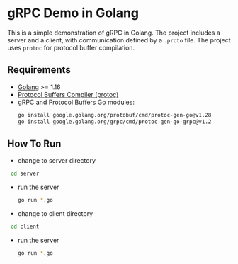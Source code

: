 # gRPC Demo in Golang

This is a simple demonstration of gRPC in Golang. The project includes a server and a client, with communication defined by a `.proto` file. The project uses `protoc` for protocol buffer compilation.


## Requirements

- [Golang](https://golang.org/doc/install) >= 1.16
- [Protocol Buffers Compiler (protoc)](https://grpc.io/docs/protoc-installation/)
- gRPC and Protocol Buffers Go modules:
  ```bash
  go install google.golang.org/protobuf/cmd/protoc-gen-go@v1.28
  go install google.golang.org/grpc/cmd/protoc-gen-go-grpc@v1.2

## How To Run 
- change to server directory
 ```bash
  cd server
```
- run the server
  ```bash
  go run *.go

- change to client directory
 ```bash
  cd client
```
- run the server
  ```bash
  go run *.go


